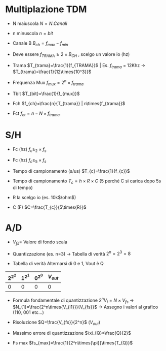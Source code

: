# Multiplazione TDM
- N maiuscola
	$N=N.Canali$

- n minuscola
	$n=bit$

- Canale B
	$B_{ch}=f_{max}-f_{min}$ 

- Deve essere $f_{TRAMA}\geq2\times{B_{CH}}$ , scelgo un valore io (hz)

- Trama
	$T_{trama}=\frac{1}{f_{TRAMA}}$ | Es. $f_{trama}$ = 12Khz -> $T_{trama}=\frac{1}{12\times{10^3}}$

- Frequenza Mux
	$f_{mux}=2^n\times{f_{trama}}$

- Tbit
	$T_{bit}=\frac{1}{f_{mux}}$

- Fch
	$f_{ch}=\frac{n}{T_{trama}} | n\times{f_{trama}}$

- Fct
	$f_{ct}=n-N\times{f_{trama}}$

# S/H
- Fc (hz)
	$f_{c}\geq_{2}\times{f_{s}}$

- Fc (hz)
	$f_{c}\geq_{5}\times{f_{s}}$

- Tempo di campionamento (s/us)
	$T_{c}=\frac{1}{f_{c}}$

- Tempo di campionamento
	$T_{c}=h\times{R}\times{C}$ (5 perché C si carica dopo 5s di tempo)

- R la scelgo io (es. 10k$\ohm$)

- C (F)
	$C=\frac{T_{c}}{5\times{R}}$

# A/D

- $V_{fs}=$ Valore di fondo scala

- Quantizzazione (es. n=3) -> Tabella di verità
	$2^n=2^3=8$

- Tabella di verità
	Alternarsi di 0 e 1, Vout è Q

| $2^{2^2}$ | $1^{2^1}$ | $0^{2^0}$ | $V_{out}$ |
| --------- | --------- | --------- | --------- |
| 0         | 0         | 0         | 0         |

- Formula fondamentale di quantizzazione
	$2^nV_{i}=N\times{V_{fs}}$ -> $N_{1}=\frac{2^n\times{V_{i1}}}{V_{fs}}$ -> Assegno i valori al grafico (110, 001 etc...)

- Risoluzione
	$Q=\frac{V_{fs}}{2^n}$ ($V_{out}$)

- Massimo errore di quantizzazione
	$\xi_{Q}=\frac{Q}{2}$

- Fs max
$fs_{max}=\frac{1}{2^n\times{\pi}}\times{T_{Q}}$
